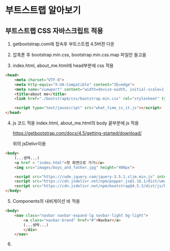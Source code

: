 # 부트스트랩 알아보기

## 부트스트랩 CSS 자바스크립트 적용

1. getbootstrap.com에 접속후 부트스트랩 4.5버젼 다운

   

2. 압축푼 후 bootstrap.min.css, bootstrap.min.css.map 파일만 들고옴



3. index.html, about_me.html에 head부분에 css 적용

```html
<head>
    <meta charset="UTF-8">
    <meta http-equiv="X-UA-Compatible" content="IE=edge">
    <meta name="viewport" content="width=device-width, initial-scale=1.0">
    <title>about me</title>
    <link href="./bootstrap4/css/bootstrap.min.css" rel="stylesheet" type="text/css">

    <script type="text/javascript" src="what_time_is_it.js"></script>
</head>
```



4. js 코드 적용 index.html, about_me.html의 body 끝부분에 js 적용

   https://getbootstrap.com/docs/4.5/getting-started/download/

   위의 jsDelivr이용

```html
<body>
	(...생략...)
    <a href = "index.html">첫 화면으로 가기</a>
    <img src="images/boys_and_father.jpg" height="400px">

    <script src="https://code.jquery.com/jquery-3.5.1.slim.min.js" integrity="sha384-DfXdz2htPH0lsSSs5nCTpuj/zy4C+OGpamoFVy38MVBnE+IbbVYUew+OrCXaRkfj" crossorigin="anonymous"></script>
    <script src="https://cdn.jsdelivr.net/npm/popper.js@1.16.1/dist/umd/popper.min.js" integrity="sha384-9/reFTGAW83EW2RDu2S0VKaIzap3H66lZH81PoYlFhbGU+6BZp6G7niu735Sk7lN" crossorigin="anonymous"></script>
    <script src="https://cdn.jsdelivr.net/npm/bootstrap@4.5.3/dist/js/bootstrap.min.js" integrity="sha384-w1Q4orYjBQndcko6MimVbzY0tgp4pWB4lZ7lr30WKz0vr/aWKhXdBNmNb5D92v7s" crossorigin="anonymous"></script>
</body>
```



5. Components의 내비게이션 바 적용

```html
<body>
    <nav class="navbar navbar-expand-lg navbar-light bg-light">
        <a class="navbar-brand" href="#">Navbar</a>
      	(...생략...)
        </div>
    </nav>
```



6. 